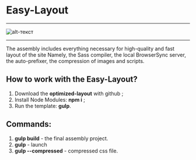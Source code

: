 # Easy-Layout
* * *

![alt-текст](https://camo.githubusercontent.com/4f54779e24cd26b9d38b6f76d980939049af8a35/687474703a2f2f7777772e6a6f7264616e63726f776e2e636f6d2f77702d636f6e74656e742f75706c6f6164732f323031352f30382f67756c702e6a7067 "Gulp.js")
* * *

The assembly includes everything necessary for high-quality and fast layout of the site
Namely, the Sass compiler, the local BrowserSync server, the auto-prefixer, the compression of images and scripts.

## How to work with the Easy-Layout?

1. Download the **optimized-layout** with github ;
2. Install Node Modules: **npm i** ;
3. Run the template:  **gulp**.

## Сommands:
1. **gulp build** - the final assembly project.
2. **gulp** - launch
3. **gulp --compressed** - compressed css file.